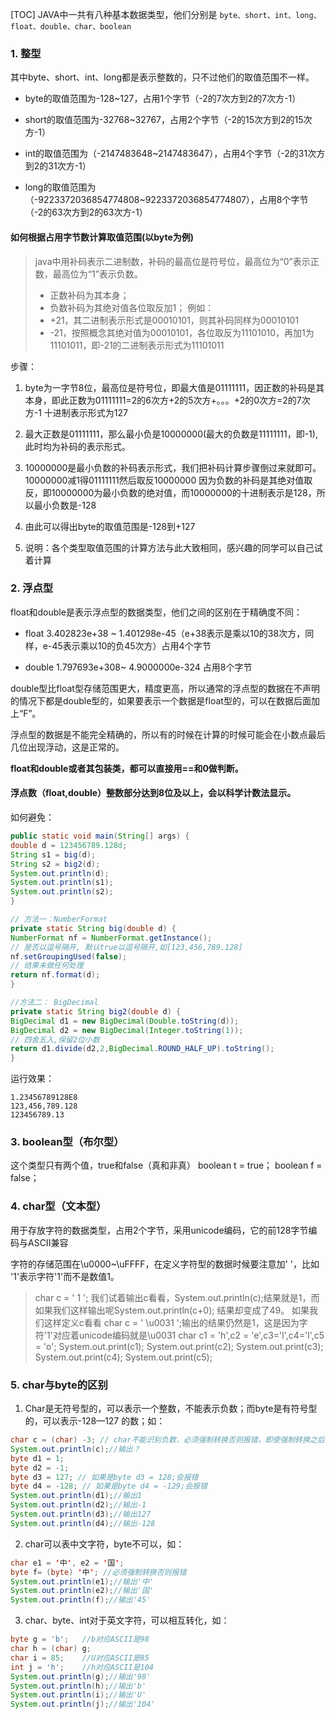 [TOC]
JAVA中一共有八种基本数据类型，他们分别是
`byte、short、int、long、float、double、char、boolean`

### 1. 整型
其中byte、short、int、long都是表示整数的，只不过他们的取值范围不一样。

* byte的取值范围为-128~127，占用1个字节（-2的7次方到2的7次方-1）

* short的取值范围为-32768~32767，占用2个字节（-2的15次方到2的15次方-1）

* int的取值范围为（-2147483648~2147483647），占用4个字节（-2的31次方到2的31次方-1）

* long的取值范围为（-9223372036854774808~9223372036854774807），占用8个字节（-2的63次方到2的63次方-1）
#### 如何根据占用字节数计算取值范围(以byte为例)
> java中用补码表示二进制数，补码的最高位是符号位，最高位为“0”表示正数，最高位为“1”表示负数。
> * 正数补码为其本身；
> * 负数补码为其绝对值各位取反加1；
>例如：
>* +21，其二进制表示形式是00010101，则其补码同样为00010101
>* -21，按照概念其绝对值为00010101，各位取反为11101010，再加1为11101011，即-21的二进制表示形式为11101011

步骤：
1. byte为一字节8位，最高位是符号位，即最大值是01111111，因正数的补码是其本身，即此正数为01111111=2的6次方+2的5次方+。。。+2的0次方=2的7次方-1
十进制表示形式为127

2. 最大正数是01111111，那么最小负是10000000(最大的负数是11111111，即-1),此时均为补码的表示形式。

3. 10000000是最小负数的补码表示形式，我们把补码计算步骤倒过来就即可。10000000减1得01111111然后取反10000000
因为负数的补码是其绝对值取反，即10000000为最小负数的绝对值，而10000000的十进制表示是128，所以最小负数是-128

4. 由此可以得出byte的取值范围是-128到+127

5. 说明：各个类型取值范围的计算方法与此大致相同，感兴趣的同学可以自己试着计算

### 2. 浮点型
float和double是表示浮点型的数据类型，他们之间的区别在于精确度不同：
* float 3.402823e+38 ~ 1.401298e-45（e+38表示是乘以10的38次方，同样，e-45表示乘以10的负45次方）占用4个字节

* double 1.797693e+308~ 4.9000000e-324 占用8个字节

double型比float型存储范围更大，精度更高，所以通常的浮点型的数据在不声明的情况下都是double型的，如果要表示一个数据是float型的，可以在数据后面加上“F”。

浮点型的数据是不能完全精确的，所以有的时候在计算的时候可能会在小数点最后几位出现浮动，这是正常的。

**float和double或者其包装类，都可以直接用==和0做判断。**
#### 浮点数（float,double）整数部分达到8位及以上，会以科学计数法显示。
如何避免：
```java
public static void main(String[] args) {
double d = 123456789.128d;
String s1 = big(d);
String s2 = big2(d);
System.out.println(d);
System.out.println(s1);
System.out.println(s2);
}

// 方法一：NumberFormat
private static String big(double d) {
NumberFormat nf = NumberFormat.getInstance();
// 是否以逗号隔开, 默认true以逗号隔开,如[123,456,789.128]
nf.setGroupingUsed(false);
// 结果未做任何处理
return nf.format(d);
}

//方法二： BigDecimal
private static String big2(double d) {
BigDecimal d1 = new BigDecimal(Double.toString(d));
BigDecimal d2 = new BigDecimal(Integer.toString(1));
// 四舍五入,保留2位小数
return d1.divide(d2,2,BigDecimal.ROUND_HALF_UP).toString();
}
```
运行效果：
```log
1.23456789128E8
123,456,789.128
123456789.13
```


### 3. boolean型（布尔型）
这个类型只有两个值，true和false（真和非真）
boolean t = true；
boolean f = false；

### 4. char型（文本型）
用于存放字符的数据类型，占用2个字节，采用unicode编码，它的前128字节编码与ASCII兼容

字符的存储范围在\u0000~\uFFFF，在定义字符型的数据时候要注意加' '，比如 '1'表示字符'1'而不是数值1。
>char c = ' 1 ';
我们试着输出c看看，System.out.println(c);结果就是1，而如果我们这样输出呢System.out.println(c+0);
结果却变成了49。
如果我们这样定义c看看
char c = ' \u0031 ';输出的结果仍然是1，这是因为字符'1'对应着unicode编码就是\u0031
char c1 = 'h',c2 = 'e',c3='l',c4='l',c5 = 'o';
System.out.print(c1);
System.out.print(c2);
System.out.print(c3);
System.out.print(c4);
System.out.print(c5);

### 5. char与byte的区别

1. Char是无符号型的，可以表示一个整数，不能表示负数；而byte是有符号型的，可以表示-128—127 的数；如：
```java
char c = (char) -3; // char不能识别负数，必须强制转换否则报错，即使强制转换之后，也无法识别
System.out.println(c);//输出？
byte d1 = 1;
byte d2 = -1;
byte d3 = 127; // 如果是byte d3 = 128;会报错
byte d4 = -128; // 如果是byte d4 = -129;会报错
System.out.println(d1);//输出1
System.out.println(d2);//输出-1
System.out.println(d3);//输出127
System.out.println(d4);//输出-128
```

2. char可以表中文字符，byte不可以，如：
```java
char e1 = '中', e2 = '国';
byte f= (byte) '中';	//必须强制转换否则报错
System.out.println(e1);//输出'中'
System.out.println(e2);//输出'国'
System.out.println(f);//输出'45'
```

3. char、byte、int对于英文字符，可以相互转化，如：
```java
byte g = 'b';	//b对应ASCII是98
char h = (char) g;
char i = 85;	//U对应ASCII是85
int j = 'h';	//h对应ASCII是104
System.out.println(g);//输出'98'
System.out.println(h);//输出'b'
System.out.println(i);//输出'U'
System.out.println(j);//输出'104'
```